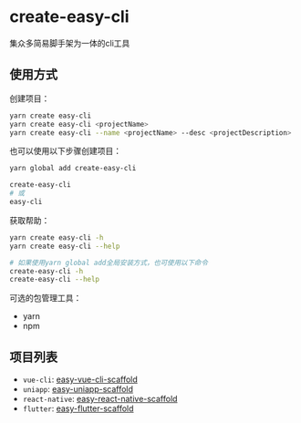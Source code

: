 # create-easy-cli

集众多简易脚手架为一体的cli工具

## 使用方式

创建项目：

```bash
yarn create easy-cli
yarn create easy-cli <projectName>
yarn create easy-cli --name <projectName> --desc <projectDescription>
```

也可以使用以下步骤创建项目：

```bash
yarn global add create-easy-cli

create-easy-cli
# 或
easy-cli
```

获取帮助：

```bash
yarn create easy-cli -h
yarn create easy-cli --help

# 如果使用yarn global add全局安装方式，也可使用以下命令
create-easy-cli -h
create-easy-cli --help
```

可选的包管理工具：

- yarn
- npm

## 项目列表

- `vue-cli`: [easy-vue-cli-scaffold](https://github.com/quanzaiyu/easy-vue-cli-scaffold)
- `uniapp`: [easy-uniapp-scaffold](https://github.com/quanzaiyu/easy-uniapp-scaffold)
- `react-native`: [easy-react-native-scaffold](https://github.com/quanzaiyu/easy-react-native-scaffold)
- `flutter`: [easy-flutter-scaffold](https://github.com/quanzaiyu/easy-flutter-scaffold)
